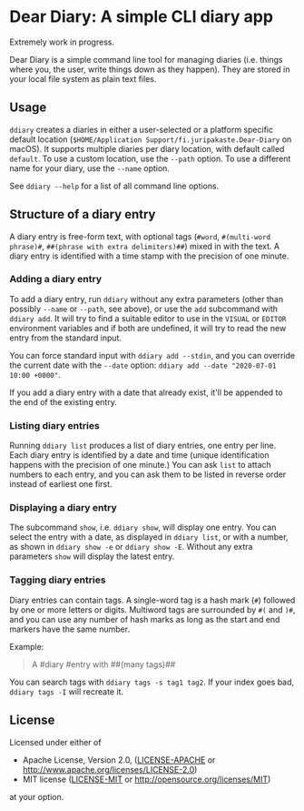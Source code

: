 # Dear Diary: A simple CLI diary app

Extremely work in progress.

Dear Diary is a simple command line tool for managing diaries (i.e. things where you, the user, write things down as they happen). They are stored in your local file system as plain text files.

## Usage

`ddiary` creates a diaries in either a user-selected or a platform specific default location (`$HOME/Application Support/fi.juripakaste.Dear-Diary` on macOS). It supports multiple diaries per diary location, with default called `default`. To use a custom location, use the `--path` option. To use a different name for your diary, use the `--name` option.

See `ddiary --help` for a list of all command line options.

## Structure of a diary entry

A diary entry is free-form text, with optional tags (`#word`, `#(multi-word phrase)#`, `##(phrase with extra delimiters)##`) mixed in with the text. A diary entry is identified with a time stamp with the precision of one minute.

### Adding a diary entry

To add a diary entry, run `ddiary` without any extra parameters (other than possibly `--name` or `--path`, see above), or use the `add` subcommand with `ddiary add`. It will try to find a suitable editor to use in the `VISUAL` or `EDITOR` environment variables and if both are undefined, it will try to read the new entry from the standard input.

You can force standard input with `ddiary add --stdin`, and you can override the current date with the `--date` option: `ddiary add --date "2020-07-01 10:00 +0000"`.

If you add a diary entry with a date that already exist, it'll be appended to the end of the existing entry.

### Listing diary entries

Running `ddiary list` produces a list of diary entries, one entry per line. Each diary entry is identified by a date and time (unique identification happens with the precision of one minute.) You can ask `list` to attach numbers to each entry, and you can ask them to be listed in reverse order instead of earliest one first.

### Displaying a diary entry

The subcommand `show`, i.e. `ddiary show`, will display one entry. You can select the entry with a date, as displayed in `ddiary list`, or with a number, as shown in `ddiary show -e` or `ddiary show -E`. Without any extra parameters `show` will display the latest entry.

### Tagging diary entries

Diary entries can contain tags. A single-word tag is a hash mark (`#`) followed by one
or more letters or digits. Multiword tags are surrounded by `#(` and `)#`, and you 
can use any number of hash marks as long as the start and end markers have the same number.

Example:

> A #diary #entry with ##(many tags)##

You can search tags with `ddiary tags -s tag1 tag2`. If your index goes bad, `ddiary tags -I`
will recreate it.

## License

Licensed under either of

 * Apache License, Version 2.0, ([LICENSE-APACHE](LICENSE-APACHE) or http://www.apache.org/licenses/LICENSE-2.0)
 * MIT license ([LICENSE-MIT](LICENSE-MIT) or http://opensource.org/licenses/MIT)

at your option.
